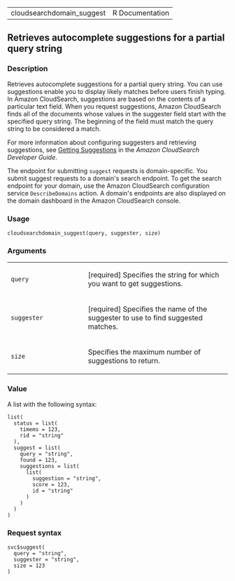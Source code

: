 <table style="width: 100%;">
<tbody>
<tr class="odd">
<td>cloudsearchdomain_suggest</td>
<td style="text-align: right;">R Documentation</td>
</tr>
</tbody>
</table>

## Retrieves autocomplete suggestions for a partial query string

### Description

Retrieves autocomplete suggestions for a partial query string. You can
use suggestions enable you to display likely matches before users finish
typing. In Amazon CloudSearch, suggestions are based on the contents of
a particular text field. When you request suggestions, Amazon
CloudSearch finds all of the documents whose values in the suggester
field start with the specified query string. The beginning of the field
must match the query string to be considered a match.

For more information about configuring suggesters and retrieving
suggestions, see [Getting
Suggestions](https://docs.aws.amazon.com/cloudsearch/latest/developerguide/getting-suggestions.html)
in the *Amazon CloudSearch Developer Guide*.

The endpoint for submitting `suggest` requests is domain-specific. You
submit suggest requests to a domain's search endpoint. To get the search
endpoint for your domain, use the Amazon CloudSearch configuration
service `DescribeDomains` action. A domain's endpoints are also
displayed on the domain dashboard in the Amazon CloudSearch console.

### Usage

    cloudsearchdomain_suggest(query, suggester, size)

### Arguments

<table>
<colgroup>
<col style="width: 35%" />
<col style="width: 65%" />
</colgroup>
<tbody>
<tr class="odd">
<td><code id="cloudsearchdomain_suggest_:_query">query</code></td>
<td><p>[required] Specifies the string for which you want to get
suggestions.</p></td>
</tr>
<tr class="even">
<td><code
id="cloudsearchdomain_suggest_:_suggester">suggester</code></td>
<td><p>[required] Specifies the name of the suggester to use to find
suggested matches.</p></td>
</tr>
<tr class="odd">
<td><code id="cloudsearchdomain_suggest_:_size">size</code></td>
<td><p>Specifies the maximum number of suggestions to return.</p></td>
</tr>
</tbody>
</table>

### Value

A list with the following syntax:

    list(
      status = list(
        timems = 123,
        rid = "string"
      ),
      suggest = list(
        query = "string",
        found = 123,
        suggestions = list(
          list(
            suggestion = "string",
            score = 123,
            id = "string"
          )
        )
      )
    )

### Request syntax

    svc$suggest(
      query = "string",
      suggester = "string",
      size = 123
    )
